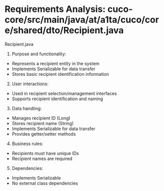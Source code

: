 # Requirements Analysis: cuco-core/src/main/java/at/a1ta/cuco/core/shared/dto/Recipient.java

Recipient.java

1. Purpose and functionality:
- Represents a recipient entity in the system
- Implements Serializable for data transfer
- Stores basic recipient identification information

2. User interactions:
- Used in recipient selection/management interfaces
- Supports recipient identification and naming

3. Data handling:
- Manages recipient ID (Long)
- Stores recipient name (String)
- Implements Serializable for data transfer
- Provides getter/setter methods

4. Business rules:
- Recipients must have unique IDs
- Recipient names are required

5. Dependencies:
- Implements Serializable
- No external class dependencies